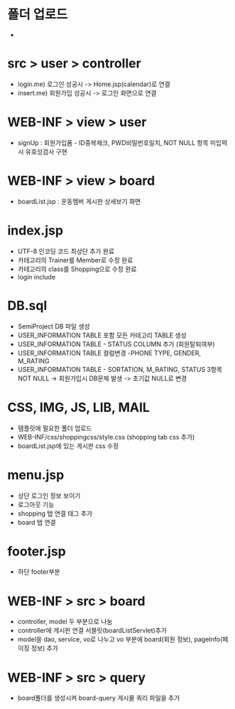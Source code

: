 # 폴더 업로드
  -

# src > user > controller
- login.me) 로그인 성공시 -> Home.jsp(calendar)로 연결
- insert.me) 회원가입 성공시 -> 로그인 화면으로 연결


# WEB-INF > view > user
- signUp : 회원가입폼 - ID중복체크, PWD비밀번호일치, NOT NULL 항목 미입력시 유효성검사 구현

# WEB-INF > view > board
- boardList.jsp : 운동멤버 게시판 상세보기 화면

# index.jsp
  - UTF-8 인코딩 코드 최상단 추가 완료
  - 카테고리의 Trainer를 Member로 수정 완료
  - 카테고리의 class를 Shopping으로 수정 완료
  - login include

# DB.sql
 - SemiProject DB 파일 생성
 - USER_INFORMATION TABLE 포함 모든 카테고리 TABLE 생성
 - USER_INFORMATION TABLE - STATUS COLUMN 추가 (회원탈퇴여부)
 - USER_INFORMATION TABLE 컬럼변경 -PHONE TYPE, GENDER, M_RATING
 - USER_INFORMATION TABLE - SORTATION, M_RATING, STATUS 3항목 NOT NULL -> 회원가입시 DB문제 발생 -> 초기값 NULL로 변경
 
# CSS, IMG, JS, LIB, MAIL
 - 템플릿에 필요한 폴더 업로드
 - WEB-INF/css/shoppingcss/style.css (shopping tab css 추가)
 - boardList.jsp에 있는 게시판 css 수정 

# menu.jsp
- 상단 로그인 정보 보이기
- 로그아웃 기능
- shopping 탭 연결 태그 추가
- board 탭 연결 

# footer.jsp
- 하단 footer부분

# WEB-INF > src > board
- controller, model 두 부분으로 나눔 
- controller에 게시판 연결 서블릿(boardListServlet)추가 
- model을 dao, service, vo로 나누고 vo 부분에 board(회원 정보), pageInfo(페이징 정보) 추가

# WEB-INF > src > query
- board폴더를 생성시켜 board-query 게시물 쿼리 파일을 추가 
